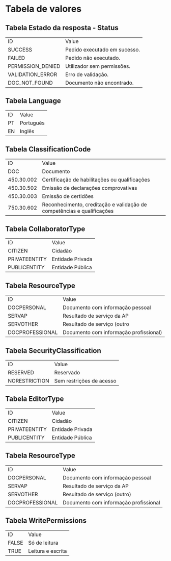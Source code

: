 

# Tabela de valores

## Tabela Estado da resposta - Status

<table>
  <tr>
   <td>ID
   </td>
   <td>Value
   </td>
  </tr>
  <tr>
   <td>SUCCESS
   </td>
   <td>Pedido executado em sucesso.
   </td>
  </tr>
  <tr>
   <td>FAILED
   </td>
   <td>Pedido não executado.
   </td>
  </tr>
  <tr>
   <td>PERMISSION_DENIED
   </td>
   <td>Utilizador sem permissões.
   </td>
  </tr>
  <tr>
   <td>VALIDATION_ERROR
   </td>
   <td>Erro de validação.
   </td>
  </tr>
  <tr>
   <td>DOC_NOT_FOUND
   </td>
   <td>Documento não encontrado.
   </td>
  </tr>
</table>



## Tabela Language

<table>
  <tr>
   <td>ID
   </td>
   <td>Value
   </td>
  </tr>
  <tr>
   <td>PT
   </td>
   <td>Português
   </td>
  </tr>
  <tr>
   <td>EN
   </td>
   <td>Inglês
   </td>
  </tr>
</table>



## Tabela ClassificationCode

<table>
  <tr>
   <td>ID
   </td>
   <td>Value
   </td>
  </tr>
  <tr>
   <td>DOC
   </td>
   <td>Documento
   </td>
  </tr>
  <tr>
   <td>450.30.002
   </td>
   <td>Certificação de habilitações ou qualificações
   </td>
  </tr>
  <tr>
   <td>450.30.502
   </td>
   <td>Emissão de declarações comprovativas
   </td>
  </tr>
  <tr>
   <td>450.30.003
   </td>
   <td>Emissão de certidões
   </td>
  </tr>
  <tr>
   <td>750.30.602
   </td>
   <td>Reconhecimento, creditação e validação de competências e qualificações
   </td>
  </tr>  
</table>



## Tabela CollaboratorType

<table>
  <tr>
   <td>ID
   </td>
   <td>Value
   </td>
  </tr>
  <tr>
   <td>
CITIZEN
   </td>
   <td>Cidadão
   </td>
  </tr>
  <tr>
   <td>PRIVATEENTITY
   </td>
   <td>Entidade Privada
   </td>
  </tr>
  <tr>
   <td>PUBLICENTITY
   </td>
   <td>Entidade Pública
   </td>
  </tr>
</table>



## Tabela ResourceType

<table>
  <tr>
   <td>ID
   </td>
   <td>Value
   </td>
  </tr>
  <tr>
   <td>DOCPERSONAL
   </td>
   <td>Documento com informação pessoal
   </td>
  </tr>
  <tr>
   <td>SERVAP
   </td>
   <td>Resultado de serviço da AP
   </td>
  </tr>
  <tr>
   <td>SERVOTHER
   </td>
   <td>Resultado de serviço (outro
   </td>
  </tr>
  <tr>
   <td>DOCPROFESSIONAL
   </td>
   <td>Documento com informação profissional)
   </td>
  </tr>
</table>



## Tabela SecurityClassification

<table>
  <tr>
   <td>ID
   </td>
   <td>Value
   </td>
  </tr>
  <tr>
   <td>RESERVED
   </td>
   <td>Reservado
   </td>
  </tr>
  <tr>
   <td>NORESTRICTION
   </td>
   <td>Sem restrições de acesso
   </td>
  </tr>
</table>



## Tabela EditorType

<table>
  <tr>
   <td>ID
   </td>
   <td>Value
   </td>
  </tr>
  <tr>
   <td>CITIZEN
   </td>
   <td>Cidadão
   </td>
  </tr>
  <tr>
   <td>PRIVATEENTITY
   </td>
   <td>Entidade Privada
   </td>
  </tr>
  <tr>
   <td>PUBLICENTITY
   </td>
   <td>Entidade Pública
   </td>
  </tr>
</table>



## Tabela ResourceType

<table>
  <tr>
   <td>ID
   </td>
   <td>Value
   </td>
  </tr>
  <tr>
   <td>DOCPERSONAL
   </td>
   <td>Documento com informação pessoal
   </td>
  </tr>
  <tr>
   <td>SERVAP
   </td>
   <td>Resultado de serviço da AP
   </td>
  </tr>
  <tr>
   <td>SERVOTHER
   </td>
   <td>Resultado de serviço (outro)
   </td>
  </tr>
  <tr>
   <td>DOCPROFESSIONAL
   </td>
   <td>Documento com informação profissional
   </td>
  </tr>
</table>



## Tabela WritePermissions

<table>
  <tr>
   <td>ID
   </td>
   <td>Value
   </td>
  </tr>
  <tr>
   <td>FALSE
   </td>
   <td>Só de leitura
   </td>
  </tr>
  <tr>
   <td>TRUE
   </td>
   <td>Leitura e escrita
   </td>
  </tr>
</table>
